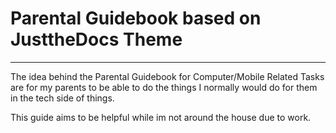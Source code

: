 # Parental Guidebook based on JusttheDocs Theme

--- 

The idea behind the Parental Guidebook for Computer/Mobile Related Tasks are for my parents to be able to do the things I normally would do for them in the tech side of things.


 This guide aims to be helpful while im not around the house due to work.